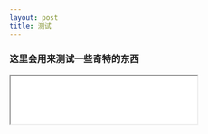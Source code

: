```yaml
---
layout: post
title: 测试
---
```

### 这里会用来测试一些奇特的东西

<iframe width="330" height="86" src="//music.163.com/outchain/player?type=2&amp;id=26440351&amp;auto=1&amp;height=66"></iframe>